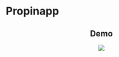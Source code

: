 # Propinapp

<div style="text-align: center;">
<h2><b>Demo</b></h2>
<img src="https://github.com/urielexis64/propinas_app/blob/main/assets/demo.gif"/>
</div>
